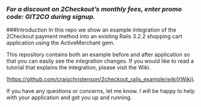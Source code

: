 ### _For a discount on 2Checkout’s monthly fees, enter promo code:  GIT2CO  during signup._

###Introduction
In this repo we show an example integration of the 2Checkout payment method
into an existing Rails 3.2.2 shopping cart application using the ActiveMerchant gem.

This repository contains both an example before and after application so that you can easily 
see the integration changes. If you would like to read a tutorial that explains the integration, 
please visit the Wiki.

[https://github.com/craigchristenson/2checkout_rails_example/wiki](Wiki).

If you have any questions or concerns, let me know. 
I will be happy to help with your application and get you up and running.
